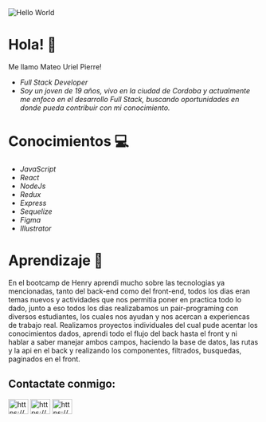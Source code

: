 <img src = 'https://cdn-images-1.medium.com/max/2600/1*0KFB17_NGTPB0XWyc4BSgQ.jpeg' alt = 'Hello World'/>
<h1>Hola! 👋</h1>

Me llamo Mateo Uriel Pierre!
- <i> Full Stack Developer </i>
- <i>Soy un joven de 19 años, vivo en la ciudad de Cordoba y actualmente me enfoco en el desarrollo Full Stack, buscando oportunidades en donde pueda contribuir con mi conocimiento. </i> 

<h1>Conocimientos 💻</h1>

- <i> JavaScript</i>
- <i> React </i>
- <i> NodeJs </i>
- <i> Redux</i>
- <i> Express </i>
- <i> Sequelize </i>
- <i> Figma </i>
- <i> Illustrator </i>

<h1>Aprendizaje 🌱</h1>
En el bootcamp de Henry aprendi mucho sobre las tecnologias ya mencionadas, tanto del back-end como del front-end, todos los dias eran temas nuevos y actividades que nos permitia poner en practica todo lo dado, junto a eso todos los dias realizabamos un pair-programing con diversos estudiantes, los cuales nos ayudan y nos acercan a experiencas de trabajo real. Realizamos proyectos individuales del cual pude acentar los conocimientos dados, aprendi todo el flujo del back hasta el front y ni hablar a saber manejar ambos campos, haciendo la base de datos, las rutas y la api en el back y realizando los componentes, filtrados, busquedas, paginados en el front.
<h2>Contactate conmigo:</h2>
<a href="https://linkedin.com/in/mateo-pierre/" target="_blank"><img align="center" src="https://cdn.jsdelivr.net/npm/simple-icons@3.0.1/icons/linkedin.svg" alt="https://www.linkedin.com/in/mateo-pierre/" height="30" width="40" /></a>
<a href="mailto:minomateo02@gmail.com" target="_blank"><img align="center" src="https://cdn.jsdelivr.net/npm/simple-icons@3.0.1/icons/gmail.svg" alt="https://mail.google.com/mail/u/0/#inbox" height="30" width="40" /></a>
<a href="https://mateoo-pierre.github.io/Website/" target="_blank"><img align="center" src="https://cdn.jsdelivr.net/npm/simple-icons@3.0.1/icons/gmail.svg" alt="https://mail.google.com/mail/u/0/#inbox" height="30" width="40" /></a>


